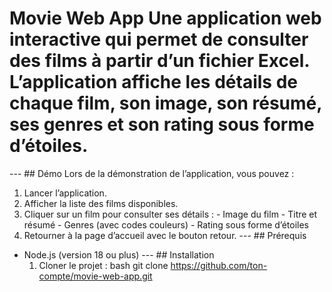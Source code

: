# Movie Web App Une application web interactive qui permet de consulter des films à partir d’un fichier Excel. L’application affiche les détails de chaque film, son image, son résumé, ses genres et son rating sous forme d’étoiles. 
--- ## Démo Lors de la démonstration de l’application, vous pouvez : 
1. Lancer l’application. 
2. Afficher la liste des films disponibles. 
3. Cliquer sur un film pour consulter ses détails : - Image du film - Titre et résumé - Genres (avec codes couleurs) - Rating sous forme d’étoiles 
4. Retourner à la page d’accueil avec le bouton retour. 
--- ## Prérequis 
- Node.js (version 18 ou plus) 
 --- ## Installation
  1. Cloner le projet :
bash
git clone https://github.com/ton-compte/movie-web-app.git